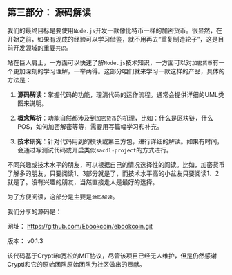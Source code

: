 ## 第三部分： 源码解读

我们的最终目标是要使用`Node.js`开发一款像比特币一样的加密货币。很显然，在开始之前，如果有现成的经验可以学习借鉴，就不用再去“重复制造轮子”，这是目前开发领域的重要`共识`。

站在巨人肩上，一方面可以快速了解`Node.js`技术知识，一方面可以对`加密货币`有一个更加深刻的学习理解，一举两得。这部分咱们就来学习一款这样的产品，具体的方法是：

1. **源码解读**：掌握代码的功能，理清代码的运作流程。通常会提供详细的UML类图来说明。

2. **概念解析**：功能自然都涉及到`加密货币`的机理，比如：什么是区块链，什么POS，如何加密解密等等，需要用写篇幅学习和补充。

3. **技术研究**：针对代码用到的模块或第三方包，进行详细的解读。如果有时间，会通过写测试代码或开启类似`sacdl-project`的方式进行。

不同兴趣或技术水平的朋友，可以根据自己的情况选择性的阅读。比如，加密货币了解多的朋友，只要阅读1、3部分就是了，而技术水平高的小盆友只要阅读1、2就是了。没有兴趣的朋友，当然直接走人是最好的选择。

为了方便阅读，这部分是主要是`源码解读`。


我们分享的源码是：

网址： https://github.com/Ebookcoin/ebookcoin.git

版本： v0.1.3

该代码基于Crypti和宽松的MIT协议，尽管该项目已经无人维护，但是仍然感谢Crypti和它的原始团队原始团队为社区做出的贡献。

